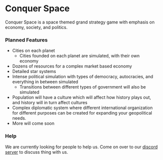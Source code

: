 # Conquer Space

Conquer Space is a space themed grand strategy game with emphasis on economy, society, and politics.

### Planned Features
 - Cities on each planet
    - Cities founded on each planet are simulated, with their own economy
 - Dozens of resources for a complex market based economy
 - Detailed star systems
 - Intense political simulation with types of democracy, autocracies, and everything in between simulated
   - Transitions between different types of government will also be simulated
 - Population will have a culture which will affect how history plays out, and history will in turn affect cultures
 - Complex diplomatic system where different international organization for different purposes can be created for expanding your geopolitical needs.
 - More will come soon

### Help
We are currently looking for people to help us. Come on over to our [discord server](https://discord.gg/h5r77Sa) to discuss thing with us.
